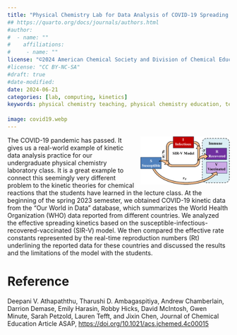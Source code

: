 ```yaml
---
title: "Physical Chemistry Lab for Data Analysis of COVID-19 Spreading Kinetics in Different Countries"
## https://quarto.org/docs/journals/authors.html
#author:
#  - name: ""
#    affiliations:
#     - name: ""
license: "©2024 American Chemical Society and Division of Chemical Education, Inc."
#license: "CC BY-NC-SA"
#draft: true
#date-modified:
date: 2024-06-21
categories: [lab, computing, kinetics]
keywords: physical chemistry teaching, physical chemistry education, teaching resources, kinetics, computing, physical chemistry laboratory

image: covid19.webp
---
```

<img src="covid19.webp" width="40%" align="right" style="padding-left: 10px;"/>

The COVID-19 pandemic has passed. It gives us a real-world example of kinetic data analysis practice for our undergraduate physical chemistry laboratory class. It is a great example to connect this seemingly very different problem to the kinetic theories for chemical reactions that the students have learned in the lecture class. At the beginning of the spring 2023 semester, we obtained COVID-19 kinetic data from the “Our World in Data” database, which summarizes the World Health Organization (WHO) data reported from different countries. We analyzed the effective spreading kinetics based on the susceptible-infectious-recovered-vaccinated (SIR-V) model. We then compared the effective rate constants represented by the real-time reproduction numbers (Rt) underlining the reported data for these countries and discussed the results and the limitations of the model with the students.


# Reference

Deepani V. Athapaththu, Tharushi D. Ambagaspitiya, Andrew Chamberlain, Darrion Demase, Emily Harasin, Robby Hicks, David McIntosh, Gwen Minute, Sarah Petzold, Lauren Tefft, and Jixin Chen, Journal of Chemical Education Article ASAP, <https://doi.org/10.1021/acs.jchemed.4c00015>

